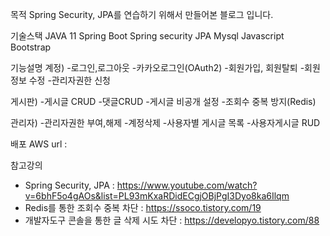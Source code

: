 목적
Spring Security, JPA를 연습하기 위해서 만들어본 블로그 입니다.

기술스택
JAVA 11
Spring Boot
Spring security
JPA
Mysql
Javascript
Bootstrap

기능설명
 계정)
  -로그인,로그아웃
  -카카오로그인(OAuth2)
  -회원가입, 회원탈퇴
  -회원정보 수정
  -관리자권한 신청

 게시판)
  -게시글 CRUD
  -댓글CRUD
  -게시글 비공개 설정
  -조회수 중복 방지(Redis)

 관리자)
  -관리자권한 부여,해제
  -계정삭제
  -사용자별 게시글 목록
  -사용자게시글 RUD

배포
AWS
url : 

참고강의
 - Spring Security, JPA : 
  https://www.youtube.com/watch?v=6bhF5o4gAOs&list=PL93mKxaRDidECgjOBjPgI3Dyo8ka6Ilqm
 - Redis를 통한 조회수 중복 차단 :
   https://ssoco.tistory.com/19
 - 개발자도구 콘솔을 통한 글 삭제 시도 차단 :
  https://developyo.tistory.com/88
